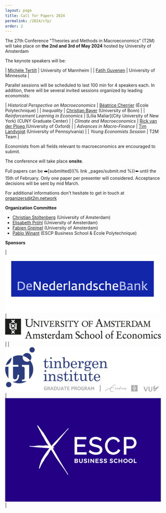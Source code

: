 ```yaml
---
layout: page
title: Call for Papers 2024
permalink: /2024/cfp/
order: 2
---
```



The 27th Conference "Theories and Methods in Macroeconomics" (T2M) will take place on 
__the 2nd and 3rd of May 2024__ hosted by University of Amsterdam

The keynote speakers will be:

| [Michèle Tertilt](https://tertilt.vwl.uni-mannheim.de/) |  University of Mannheim |
| [Fatih Guvenen](https://www.fatihguvenen.com/) |  University of Minnesota |

Parallel sessions will be scheduled to last 100 min for 4 speakers each. In addition, there will be several invited sessions organized by leading economists:


| *Historical Perspective on Macroeconomics* | [Béatrice Cherrier](https://beatricecherrier.wordpress.com/about/)    (École Polytechnique) |
| *Inequality*                               | [Christian Bayer](https://www.wiwi.uni-bonn.de/bayer/)               (University of Bonn)   |
| *Reinforcement Learning in Economics*      | [Lilia Maliar](City University of New York)                        (CUNY Graduate Center)   |
| *Climate and Macroeconomics*               | [Rick van der Ploeg ](https://rickvanderploeg.wordpress.com/)       (University of Oxford)  |
| *Advances in Macro-Finance*                | [Tim Landvoigt](https://sites.google.com/view/timlandvoigt)  (University of Pennsylvania)   |
| *Young Economists Session*                 | T2M Team                                                                                    |

Economists from all fields relevant to macroeconomics are encouraged to submit.

The conference will take place  __onsite__.

Full papers can be ➡️[submitted]({% link _pages/submit.md %})⬅️ until the 15th of February. Only one paper per presenter will considered. Acceptance decisions will be sent by mid March.

For additional informations don't hesitate to get in touch at [organizers@t2m.network](organizers@t2m.network)

__Organization Committee__

- [Christian Stoltenberg](https://sites.google.com/site/christianastoltenberg/home) (University of Amsterdam)
- [Elisabeth Pröhl](https://www.elisabethproehl.com/) (University of Amsterdam)
- [Fabien Greimel](https://www.greimel.eu/) (University of Amsterdam)
- [Pablo Winant](https://www.mosphere.fr) (ESCP Business School & École Polytechnique)

__Sponsors__

| ![DNB](/assets/2024/sponsors/DNB.png) | ![UVA](/assets/2024/sponsors/uva.jpg) | 
| ![TI](/assets/2024/sponsors/ti.jpg) | ![ESCP](/assets/2024/sponsors/escp.jpg) |

